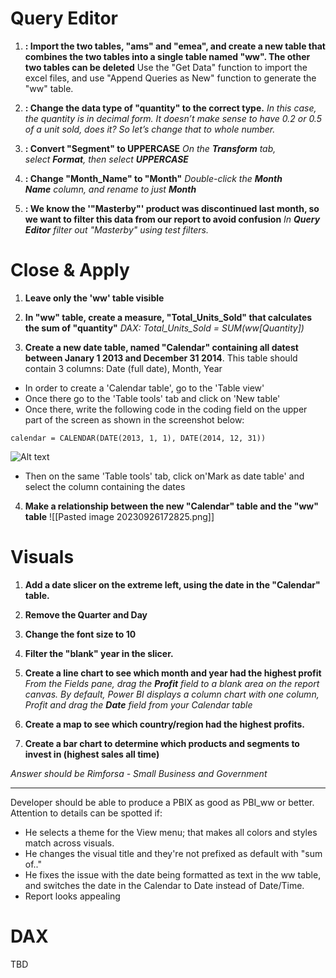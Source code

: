 
# Query Editor

1. **: Import the two tables, "ams" and "emea", and create a new table that combines the two tables into a single table named "ww". The other two tables can be deleted**
Use the "Get Data" function to import the excel files, and use "Append Queries as New" function to generate the "ww" table. 


2. **: Change the data type of "quantity" to the correct type.**
*In this case, the quantity is in decimal form. It doesn’t make sense to have 0.2 or 0.5 of a unit sold, does it? So let’s change that to whole number.*

3. **: Convert "Segment" to UPPERCASE**
*On the **Transform** tab, select **Format**, then select **UPPERCASE***

4. **: Change "Month_Name" to "Month"**
*Double-click the **Month Name** column, and rename to just **Month***

5. **: We know the '"Masterby"' product was discontinued last month, so we want to filter this data from our report to avoid confusion**
*In **Query Editor** filter out "Masterby" using test filters.*

# Close & Apply


1. **Leave only the 'ww' table visible**
 
2. **In "ww" table, create a measure, "Total_Units_Sold" that calculates the sum of "quantity"**
*DAX: Total_Units_Sold = SUM(ww[Quantity])*

3. **Create a new date table, named "Calendar" containing all datest between Janary 1 2013 and December 31 2014**. This table should contain 3 columns: Date (full date), Month, Year

- In order to create a 'Calendar table', go to the 'Table view'
- Once there go to the 'Table tools' tab and click on 'New table'
- Once there, write the following code in the coding field on the upper part of the screen as shown in the screenshot below:

```calendar = CALENDAR(DATE(2013, 1, 1), DATE(2014, 12, 31))```

![Alt text](image-1.png)

- Then on the same 'Table tools' tab, click on'Mark as date table' and select the column containing the dates


4. **Make a relationship between the new "Calendar" table and the "ww" table**
 ![[Pasted image 20230926172825.png]]

# Visuals

1. **Add a date slicer on the extreme left, using the date in the "Calendar" table.**
2. **Remove the Quarter and Day**
3. **Change the font size to 10**
4. **Filter the "blank" year in the slicer.**


5. **Create a line chart to see which month and year had the highest profit**
*From the Fields pane, drag the **Profit** field to a blank area on the report canvas. By default, Power BI displays a column chart with one column, Profit and drag the **Date** field from your Calendar table*

6. **Create a map to see which country/region had the highest profits.**

7. **Create a bar chart to determine which products and segments to invest in (highest sales all time)**

*Answer should be Rimforsa - Small Business and Government*

_____________________________

Developer should be able to produce a PBIX as good as PBI_ww or better.
Attention to details can be spotted if:

- He selects a theme for the View menu; that makes all colors and styles match across visuals.
- He changes the visual title and they're not prefixed as default with "sum of.."
- He fixes the issue with the date being formatted as text in the ww table, and switches the date in the Calendar to Date instead of Date/Time.
- Report looks appealing


# DAX

TBD
